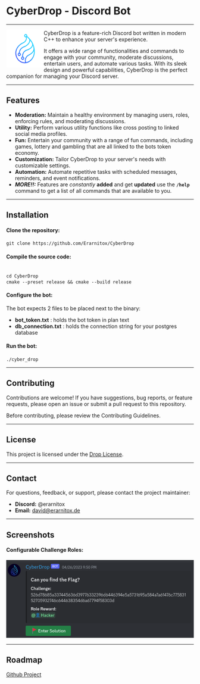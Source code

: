 # CyberDrop - Discord Bot
---
<img src="res/logo.png" width="20%" align="left"></img>

CyberDrop is a feature-rich Discord bot written in modern C++ to enhance your server's experience. 

It offers a wide range of functionalities and commands to engage with your community, moderate discussions, entertain users, and automate various tasks. With its sleek design and powerful capabilities, CyberDrop is the perfect companion for managing your Discord server.


---

## Features

- **Moderation:** Maintain a healthy environment by managing users, roles, enforcing rules, and moderating discussions.
- **Utility:** Perform various utility functions like cross posting to linked social media profiles.
- **Fun:** Entertain your community with a range of fun commands, including games, lottery and gambling that are all linked to the bots token economy.
- **Customization:** Tailor CyberDrop to your server's needs with customizable settings.
- **Automation:** Automate repetitive tasks with scheduled messages, reminders, and event notifications.
- ***MORE!!:*** Features are *constantly* **added** and get **updated** use the **`/help`** command to get a list of all commands that are available to you.

---

## Installation

#### Clone the repository:

```shell
git clone https://github.com/Erarnitox/CyberDrop
```

#### Compile the source code:

```shell

cd CyberDrop
cmake --preset release && cmake --build release
```

#### Configure the bot:

The bot expects 2 files to be placed next to the binary:
- **bot_token.txt** : holds the bot token in plan text
- **db_connection.txt** : holds the connection string for your postgres database


#### Run the bot:

```shell
./cyber_drop
```

---

## Contributing

Contributions are welcome! If you have suggestions, bug reports, or feature requests, please open an issue or submit a pull request to this repository.

Before contributing, please review the Contributing Guidelines.

---

## License

This project is licensed under the [Drop License](https://github.com/DropSoftCommunity/DropKit/blob/main/LICENSE/DROP_LICENSE.TXT).

---

## Contact

For questions, feedback, or support, please contact the project maintainer:

- **Discord:** @erarnitox
- **Email:** david@erarnitox.de

---

## Screenshots

#### Configurable Challenge Roles:
![challenge_role](res/challenge_role.png)

---

## Roadmap
[Github Project](https://github.com/users/Erarnitox/projects/1/views/1)
